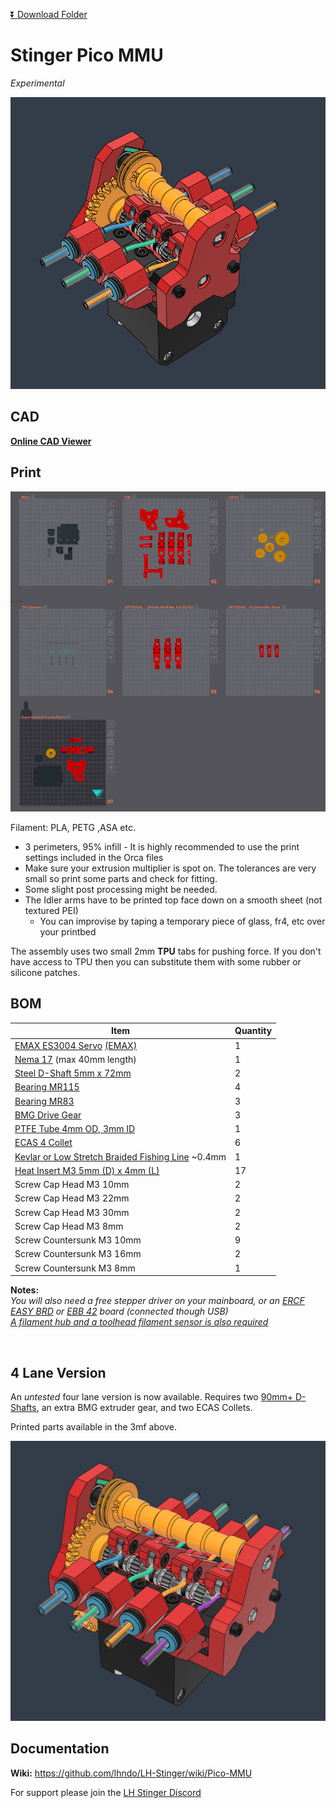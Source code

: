 [:arrow_double_down: Download Folder](https://download-directory.github.io/?url=https%3A%2F%2Fgithub.com%2Flhndo%2FLH-Stinger%2Ftree%2Fmain%2FUser_Mods%2FMMU%2FStinger%2520Pico%2520MMU%2520-%2520%2540LH)

# Stinger Pico MMU
*Experimental*

![](Assets/1.png)


## CAD

[**Online CAD Viewer**](http://tiny.cc/lhs-pico-mu)


## Print

![](Assets/2.png)

Filament: PLA, PETG ,ASA etc.

* 3 perimeters, 95% infill - It is highly recommended to use the print settings included in the Orca files 
* Make sure your extrusion multiplier is spot on. The tolerances are very small so print some parts and check for fitting. 
* Some slight post processing might be needed.
* The Idler arms have to be printed top face down on a smooth sheet (not textured PEI) 
    - You can improvise by taping a temporary piece of glass, fr4, etc over your printbed 

The assembly uses two small 2mm **TPU** tabs for pushing force. 
If you don't have access to TPU then you can substitute them with some rubber or silicone patches.  


## BOM

Item | Quantity
-|- 
[EMAX ES3004 Servo](https://s.click.aliexpress.com/e/_Dev5Qlb) [(EMAX)](https://emaxmodel.com/products/emax-es3004-17g-3-5kg-0-13sec-23t-metal-gear-analog-servo-for-rc-airplane-es3104-upgrade)  | 1
[Nema 17](https://s.click.aliexpress.com/e/_DDhtjPj) (max 40mm length) | 1
[Steel D-Shaft 5mm x 72mm](https://s.click.aliexpress.com/e/_DEqV7oV)  | 2
[Bearing MR115](https://s.click.aliexpress.com/e/_DeqGPvP)  | 4
[Bearing MR83](https://s.click.aliexpress.com/e/_DDpZxF7)  | 3
[BMG Drive Gear](https://s.click.aliexpress.com/e/_DErKaQz)  | 3
[PTFE Tube 4mm OD, 3mm ID](https://s.click.aliexpress.com/e/_DCqpjY5)  | 1
[ECAS 4 Collet](https://s.click.aliexpress.com/e/_DBXcy4h)  | 6
[Kevlar or Low Stretch Braided Fishing Line](https://s.click.aliexpress.com/e/_DdfdWYt) ~0.4mm | 1
[Heat Insert M3 5mm (D) x 4mm (L)](https://s.click.aliexpress.com/e/_Dci6SvT)  | 17
Screw Cap Head M3 10mm  | 2
Screw Cap Head M3 22mm  | 2
Screw Cap Head M3 30mm  | 2
Screw Cap Head M3 8mm  | 2
Screw Countersunk M3 10mm  | 9
Screw Countersunk M3 16mm  | 2
Screw Countersunk M3 8mm  | 1



**Notes:**  
*You will also need a free stepper driver on your mainboard, or an [ERCF EASY BRD](https://s.click.aliexpress.com/e/_DB2wsgZ) or [EBB 42](https://s.click.aliexpress.com/e/_DlhszCV) board (connected though USB)*  
*[A filament hub and a toolhead filament sensor is also required](https://github.com/lhndo/LH-Stinger/tree/main/User_Mods/MMU/Filament%20Hub%20-%20%40LH)*

<br>

## 4 Lane Version

An *untested* four lane version is now available.
Requires two [90mm+ D-Shafts](https://s.click.aliexpress.com/e/_onQyB9d), an extra BMG extruder gear, and two ECAS Collets.

Printed parts available in the 3mf above.

![](Assets/3.png)

## Documentation

**Wiki:**
https://github.com/lhndo/LH-Stinger/wiki/Pico-MMU


For support please join the [LH Stinger Discord](https://discord.gg/EzssCfnEDS)
